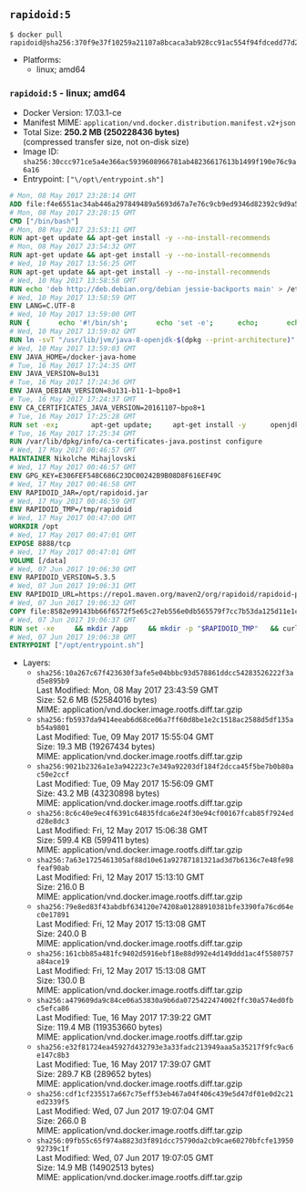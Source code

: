 ## `rapidoid:5`

```console
$ docker pull rapidoid@sha256:370f9e37f10259a21107a8bcaca3ab928cc91ac554f94fdcedd77d225ef98260
```

-	Platforms:
	-	linux; amd64

### `rapidoid:5` - linux; amd64

-	Docker Version: 17.03.1-ce
-	Manifest MIME: `application/vnd.docker.distribution.manifest.v2+json`
-	Total Size: **250.2 MB (250228436 bytes)**  
	(compressed transfer size, not on-disk size)
-	Image ID: `sha256:30ccc971ce5a4e366ac5939608966781ab48236617613b1499f190e76c9a6a16`
-	Entrypoint: `["\/opt\/entrypoint.sh"]`

```dockerfile
# Mon, 08 May 2017 23:28:14 GMT
ADD file:f4e6551ac34ab446a297849489a5693d67a7e76c9cb9ed9346d82392c9d9a5fe in / 
# Mon, 08 May 2017 23:28:15 GMT
CMD ["/bin/bash"]
# Mon, 08 May 2017 23:53:11 GMT
RUN apt-get update && apt-get install -y --no-install-recommends 		ca-certificates 		curl 		wget 	&& rm -rf /var/lib/apt/lists/*
# Mon, 08 May 2017 23:54:32 GMT
RUN apt-get update && apt-get install -y --no-install-recommends 		bzr 		git 		mercurial 		openssh-client 		subversion 				procps 	&& rm -rf /var/lib/apt/lists/*
# Wed, 10 May 2017 13:56:25 GMT
RUN apt-get update && apt-get install -y --no-install-recommends 		bzip2 		unzip 		xz-utils 	&& rm -rf /var/lib/apt/lists/*
# Wed, 10 May 2017 13:58:58 GMT
RUN echo 'deb http://deb.debian.org/debian jessie-backports main' > /etc/apt/sources.list.d/jessie-backports.list
# Wed, 10 May 2017 13:58:59 GMT
ENV LANG=C.UTF-8
# Wed, 10 May 2017 13:59:00 GMT
RUN { 		echo '#!/bin/sh'; 		echo 'set -e'; 		echo; 		echo 'dirname "$(dirname "$(readlink -f "$(which javac || which java)")")"'; 	} > /usr/local/bin/docker-java-home 	&& chmod +x /usr/local/bin/docker-java-home
# Wed, 10 May 2017 13:59:02 GMT
RUN ln -svT "/usr/lib/jvm/java-8-openjdk-$(dpkg --print-architecture)" /docker-java-home
# Wed, 10 May 2017 13:59:03 GMT
ENV JAVA_HOME=/docker-java-home
# Tue, 16 May 2017 17:24:35 GMT
ENV JAVA_VERSION=8u131
# Tue, 16 May 2017 17:24:36 GMT
ENV JAVA_DEBIAN_VERSION=8u131-b11-1~bpo8+1
# Tue, 16 May 2017 17:24:37 GMT
ENV CA_CERTIFICATES_JAVA_VERSION=20161107~bpo8+1
# Tue, 16 May 2017 17:25:28 GMT
RUN set -ex; 		apt-get update; 	apt-get install -y 		openjdk-8-jdk="$JAVA_DEBIAN_VERSION" 		ca-certificates-java="$CA_CERTIFICATES_JAVA_VERSION" 	; 	rm -rf /var/lib/apt/lists/*; 		[ "$(readlink -f "$JAVA_HOME")" = "$(docker-java-home)" ]; 		update-alternatives --get-selections | awk -v home="$(readlink -f "$JAVA_HOME")" 'index($3, home) == 1 { $2 = "manual"; print | "update-alternatives --set-selections" }'; 	update-alternatives --query java | grep -q 'Status: manual'
# Tue, 16 May 2017 17:25:34 GMT
RUN /var/lib/dpkg/info/ca-certificates-java.postinst configure
# Wed, 17 May 2017 00:46:57 GMT
MAINTAINER Nikolche Mihajlovski
# Wed, 17 May 2017 00:46:57 GMT
ENV GPG_KEY=E306FEF548C686C23DC00242B9B08D8F616EF49C
# Wed, 17 May 2017 00:46:58 GMT
ENV RAPIDOID_JAR=/opt/rapidoid.jar
# Wed, 17 May 2017 00:46:59 GMT
ENV RAPIDOID_TMP=/tmp/rapidoid
# Wed, 17 May 2017 00:47:00 GMT
WORKDIR /opt
# Wed, 17 May 2017 00:47:01 GMT
EXPOSE 8888/tcp
# Wed, 17 May 2017 00:47:01 GMT
VOLUME [/data]
# Wed, 07 Jun 2017 19:06:30 GMT
ENV RAPIDOID_VERSION=5.3.5
# Wed, 07 Jun 2017 19:06:31 GMT
ENV RAPIDOID_URL=https://repo1.maven.org/maven2/org/rapidoid/rapidoid-platform/5.3.5/rapidoid-platform-5.3.5.jar
# Wed, 07 Jun 2017 19:06:32 GMT
COPY file:8582e99143bb66f6572f5e65c27eb556e0db565579f7cc7b53da125d11e1cb2e in /opt/ 
# Wed, 07 Jun 2017 19:06:37 GMT
RUN set -xe     && mkdir /app     && mkdir -p "$RAPIDOID_TMP" 	&& curl -SL "$RAPIDOID_URL" -o $RAPIDOID_JAR 	&& curl -SL "$RAPIDOID_URL.asc" -o $RAPIDOID_JAR.asc 	&& export GNUPGHOME="$(mktemp -d)" 	&& gpg --keyserver ha.pool.sks-keyservers.net --recv-keys $GPG_KEY 	&& gpg --batch --verify $RAPIDOID_JAR.asc $RAPIDOID_JAR 	&& rm -r "$GNUPGHOME" 	&& rm "$RAPIDOID_JAR.asc"
# Wed, 07 Jun 2017 19:06:38 GMT
ENTRYPOINT ["/opt/entrypoint.sh"]
```

-	Layers:
	-	`sha256:10a267c67f423630f3afe5e04bbbc93d578861ddcc54283526222f3ad5e895b9`  
		Last Modified: Mon, 08 May 2017 23:43:59 GMT  
		Size: 52.6 MB (52584016 bytes)  
		MIME: application/vnd.docker.image.rootfs.diff.tar.gzip
	-	`sha256:fb5937da9414eeab6d68ce06a7ff60d8be1e2c1518ac2588d5df135ab54a9801`  
		Last Modified: Tue, 09 May 2017 15:55:04 GMT  
		Size: 19.3 MB (19267434 bytes)  
		MIME: application/vnd.docker.image.rootfs.diff.tar.gzip
	-	`sha256:9021b2326a1e3a942223c7e349a92203df184f2dcca45f5be7b0b80ac50e2ccf`  
		Last Modified: Tue, 09 May 2017 15:56:09 GMT  
		Size: 43.2 MB (43230898 bytes)  
		MIME: application/vnd.docker.image.rootfs.diff.tar.gzip
	-	`sha256:8c6c40e9ec4f6391c64835fdca6e24f30e94cf00167fcab85f7924edd28e8dc3`  
		Last Modified: Fri, 12 May 2017 15:06:38 GMT  
		Size: 599.4 KB (599411 bytes)  
		MIME: application/vnd.docker.image.rootfs.diff.tar.gzip
	-	`sha256:7a63e1725461305af88d10e61a92787181321ad3d7b6136c7e48fe98feaf90ab`  
		Last Modified: Fri, 12 May 2017 15:13:10 GMT  
		Size: 216.0 B  
		MIME: application/vnd.docker.image.rootfs.diff.tar.gzip
	-	`sha256:79e8ed83f43abdbf634120e74208a01288910381bfe3390fa76cd64ec0e17891`  
		Last Modified: Fri, 12 May 2017 15:13:08 GMT  
		Size: 240.0 B  
		MIME: application/vnd.docker.image.rootfs.diff.tar.gzip
	-	`sha256:161cbb85a481fc9402d5916ebf18e88d992e4d149ddd1ac4f5580757a84ace19`  
		Last Modified: Fri, 12 May 2017 15:13:08 GMT  
		Size: 130.0 B  
		MIME: application/vnd.docker.image.rootfs.diff.tar.gzip
	-	`sha256:a479609da9c84ce06a53830a9b6da0725422474002ffc30a574ed0fbc5efca86`  
		Last Modified: Tue, 16 May 2017 17:39:22 GMT  
		Size: 119.4 MB (119353660 bytes)  
		MIME: application/vnd.docker.image.rootfs.diff.tar.gzip
	-	`sha256:e32f81724ea45927d432793e3a33fadc213949aaa5a35217f9fc9ac6e147c8b3`  
		Last Modified: Tue, 16 May 2017 17:39:07 GMT  
		Size: 289.7 KB (289652 bytes)  
		MIME: application/vnd.docker.image.rootfs.diff.tar.gzip
	-	`sha256:cdf1cf235517a667c75eff53eb467a04f406c439e5d47df01e0d2c21ed2339f5`  
		Last Modified: Wed, 07 Jun 2017 19:07:04 GMT  
		Size: 266.0 B  
		MIME: application/vnd.docker.image.rootfs.diff.tar.gzip
	-	`sha256:09fb55c65f974a8823d3f891dcc75790da2cb9cae60270bfcfe1395092739c1f`  
		Last Modified: Wed, 07 Jun 2017 19:07:05 GMT  
		Size: 14.9 MB (14902513 bytes)  
		MIME: application/vnd.docker.image.rootfs.diff.tar.gzip
